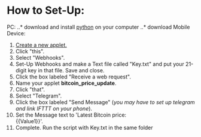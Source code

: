 # How to Set-Up:

PC:
 ..* download and install [python](https://www.python.org/downloads/) on your computer
 ..* download
 Mobile Device:
 1. [Create a new applet.](https://ifttt.com/create)
 1. Click "this".
 1. Select "Webhooks".
 1. Set-Up Webhooks and make a Text file called "Key.txt" and put your 21-digit key in that file. Save and close.
 1. Click the box labeled "Receive a web request".
 1. Name your applet **bitcoin_price_update**.
 1. Click "that".
 1. Select "Telegram".
 1. Click the box labeled "Send Message" (*you may have to set up telegram and link IFTTT on your phone*).
 1. Set the Message text to 'Latest Bitcoin price: <br>{{Value1}}'.
 1. Complete. Run the script with Key.txt in the same folder 
